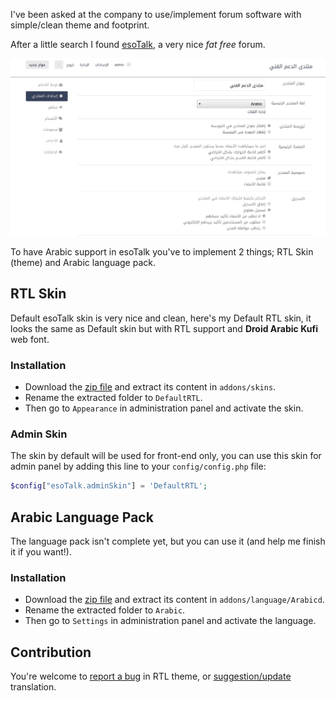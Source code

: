 I've been asked at the company to use/implement forum software with simple/clean theme and footprint.

After a little search I found [esoTalk](http://esotalk.org), a very nice *fat free* forum.

![esoTalk screenshot](uploads/esotalk-screenshot.png)

To have Arabic support in esoTalk you've to implement 2 things; RTL Skin (theme) and Arabic language pack.

## RTL Skin

Default esoTalk skin is very nice and clean, here's my Default RTL skin, it looks the same as Default skin but with RTL support and **Droid Arabic Kufi** web font.

### Installation

- Download the [zip file](https://github.com/AAlakkad/esoTalk-DefaultRTL-skin/archive/master.zip) and extract its content in `addons/skins`.
- Rename the extracted folder to `DefaultRTL`.
- Then go to `Appearance` in administration panel and activate the skin.

### Admin Skin

The skin by default will be used for front-end only, you can use this skin for admin panel by adding this line to your `config/config.php` file:

```php
$config["esoTalk.adminSkin"] = 'DefaultRTL';
```

## Arabic Language Pack

The language pack isn't complete yet, but you can use it (and help me finish it if you want!).

### Installation

- Download the [zip file](https://github.com/AAlakkad/esoTalk-Arabic-Translation/archive/master.zip) and extract its content in `addons/language/Arabicd`.
- Rename the extracted folder to `Arabic`.
- Then go to `Settings` in administration panel and activate the language.


## Contribution

You're welcome to [report a bug](https://github.com/AAlakkad/esoTalk-DefaultRTL-skin/issues) in RTL theme, or [suggestion/update](https://github.com/AAlakkad/esoTalk-Arabic-Translation/issues) translation.
